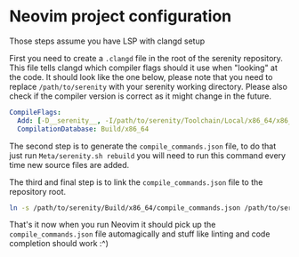 # Neovim project configuration

Those steps assume you have LSP with clangd setup

First you need to create a `.clangd` file in the root of the serenity repository.
This file tells clangd which compiler flags should it use when "looking" at the code.
It should look like the one below, please note that you need to replace `/path/to/serenity` with your serenity working directory. Please also check if the compiler version is correct as it might change in the future.
```yaml
CompileFlags:
  Add: [-D__serenity__, -I/path/to/serenity/Toolchain/Local/x86_64/x86_64-pc-serenity/include/c++/12.2.0, -I/path/to/serenity/Toolchain/Local/x86_64/x86_64-pc-serenity/include/c++/12.2.0/x86_64-pc-serenity]
  CompilationDatabase: Build/x86_64
```

The second step is to generate the `compile_commands.json` file, to do that just run `Meta/serenity.sh rebuild` you will need to run this command every time new source files are added. 

The third and final step is to link the `compile_commands.json` file to the repository root.
```bash
ln -s /path/to/serenity/Build/x86_64/compile_commands.json /path/to/serenity/compile_commands.json
```

That's it now when you run Neovim it should pick up the `compile_commands.json` file automagically and stuff like linting and code completion should work :^)
